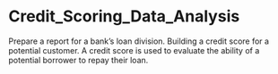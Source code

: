 # Credit_Scoring_Data_Analysis
Prepare a report for a bank’s loan division. Building a credit score for a potential customer. A credit score is used to evaluate the ability of a potential borrower to repay their loan.
